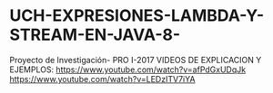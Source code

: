 # UCH-EXPRESIONES-LAMBDA-Y-STREAM-EN-JAVA-8-
Proyecto de Investigación- PRO I-2017
VIDEOS DE EXPLICACION Y EJEMPLOS:
https://www.youtube.com/watch?v=afPdGxUDqJk
https://www.youtube.com/watch?v=LEDzITV7iYA
